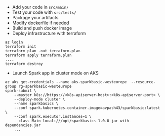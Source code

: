 * Add your code in `src/main/`
* Test your code with `src/tests/`
* Package your artifacts
* Modify dockerfile if needed
* Build and push docker image
* Deploy infrastructure with terraform
```
az login
terraform init
terraform plan -out terraform.plan
terraform apply terraform.plan
....
terraform destroy
```
* Launch Spark app in cluster mode on AKS
```
az aks get-credentials --name aks-sparkbasic-westeurope  --resource-group rg-sparkbasic-westeurope
spark-submit \
    --master k8s://https://<k8s-apiserver-host>:<k8s-apiserver-port> \
    --deploy-mode cluster \
    --name sparkbasics \
    --conf spark.kubernetes.container.image=avpash43/sparkbasic:latest \
    --conf spark.executor.instances=1 \
    --class Main local:///opt/sparkbasics-1.0.0-jar-with-dependencies.jar
    ...
```